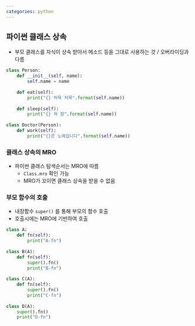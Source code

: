 ```yaml
---
categories: python
---
```


## 파이썬 클래스 상속

* 부모 클래스를 자식이 상속 받아서 메소드 등을 그대로 사용하는 것 / 오버라이딩과 다름

```python 
class Person:
    def __init__(self, name):
        self.name = name
        
    def eat(self):
        print("{} 처묵 처묵".format(self.name))
        
    def sleep(self):
        print("{} 쳐 잠".format(self.name))
        
class Doctor(Person):
    def work(self):
        print("{}은 노예입니다".format(self.name))
```

### 클래스 상속의 MRO

* 파이썬 클래스 탐색순서는 MRO에 따름
  * `Class.mro` 확인 가능
  * MRO가 꼬이면 클래스 상속을 받을 수 없음

### 부모 함수의 호출

* 내장함수 `super()` 를 통해 부모의 함수 호출
* 호출시에는 MRO에 기반하여 호출

```python
class A:
    def fn(self):
        print("A-fn")
        
class B(A):
    def fn(self):
        super().fn()
        print("B-fn")
        
class C(A):
    def fn(self):
        super().fn()
        print("C-fn")
        
class D(A):
    super().fn()
    print("D-fn")
```


